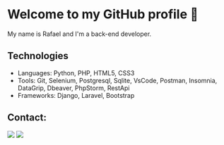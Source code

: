 # Welcome to my GitHub profile 👋

My name is Rafael and I'm a back-end developer.

## Technologies
- Languages: Python, PHP, HTML5, CSS3
- Tools: Git, Selenium, Postgresql, Sqlite, VsCode, Postman, Insomnia, DataGrip, Dbeaver, PhpStorm, RestApi
- Frameworks: Django, Laravel, Bootstrap

## Contact:

<div>
<a href = "mailto:rafaelxb.dev@gmail.com"><img loading="lazy" src="https://img.shields.io/badge/Gmail-D14836?style=for-the-badge&logo=gmail&logoColor=white" target="_blank"></a>
<a href="https://www.linkedin.com/in/rafael-ximenes-blois/" target="_blank"><img loading="lazy" src="https://img.shields.io/badge/-LinkedIn-%230077B5?style=for-the-badge&logo=linkedin&logoColor=white" target="_blank"></a>   
</div>
<br>


<!--
**RxbPythonDev/RxbPythonDev** is a ✨ _special_ ✨ repository because its `README.md` (this file) appears on your GitHub profile.

Here are some ideas to get you started:

- 🔭 I’m currently working on ...
- 🌱 I’m currently learning ...
- 👯 I’m looking to collaborate on ...
- 🤔 I’m looking for help with ...
- 💬 Ask me about ...
- 📫 How to reach me: ...
- 😄 Pronouns: ...
- ⚡ Fun fact: ...
-->
